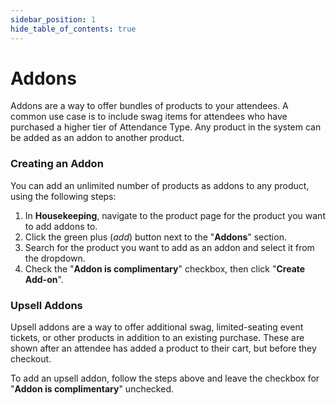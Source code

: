 ```yaml
---
sidebar_position: 1
hide_table_of_contents: true
---
```


# Addons

Addons are a way to offer bundles of products to your attendees. A common use case is to include swag items for attendees who have purchased a higher tier of Attendance Type. Any product in the system can be added as an addon to another product.

### Creating an Addon

You can add an unlimited number of products as addons to any product, using the following steps:

<ol class="numbered-list">
  <li>
    <span>
      In <strong>Housekeeping</strong>, navigate to the product page for the product you want to add addons to.
    </span>
  </li>
  <li>
    <span>
      Click the green plus (<i className="material-symbols-outlined">add</i>) button next to the "<strong>Addons</strong>" section.
    </span>
  </li>
  <li>
    <span>
      Search for the product you want to add as an addon and select it from the dropdown.
    </span>
  </li>
  <li>
    <span>
      Check the "<strong>Addon is complimentary</strong>" checkbox, then click "<strong>Create Add-on</strong>".
    </span>
  </li>
</ol>

### Upsell Addons

Upsell addons are a way to offer additional swag, limited-seating event tickets, or other products in addition to an existing purchase. These are shown after an attendee has added a product to their cart, but before they checkout.

To add an upsell addon, follow the steps above and leave the checkbox for "<strong>Addon is complimentary</strong>" unchecked.